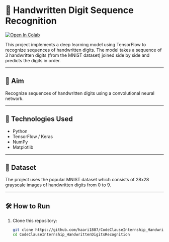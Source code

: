# 🧠 Handwritten Digit Sequence Recognition
[![Open In Colab](https://colab.research.google.com/assets/colab-badge.svg)](https://colab.research.google.com/github/haari1807/CodeClauseInternship_HandwrittenDigitsRecognition/blob/main/HandWrittenDigitsRecognition.ipynb)


This project implements a deep learning model using TensorFlow to recognize sequences of handwritten digits. The model takes a sequence of 3 handwritten digits (from the MNIST dataset) joined side by side and predicts the digits in order.

---

## 🎯 Aim

Recognize sequences of handwritten digits using a convolutional neural network.

---

## 🚀 Technologies Used

- Python
- TensorFlow / Keras
- NumPy
- Matplotlib

---

## 📁 Dataset

The project uses the popular MNIST dataset which consists of 28x28 grayscale images of handwritten digits from 0 to 9.

---

## 🛠️ How to Run

1. Clone this repository:
   ```bash
   git clone https://github.com/haari1807/CodeClauseInternship_HandwrittenDigitsRecognition.git
   cd CodeClauseInternship_HandwrittenDigitsRecognition
